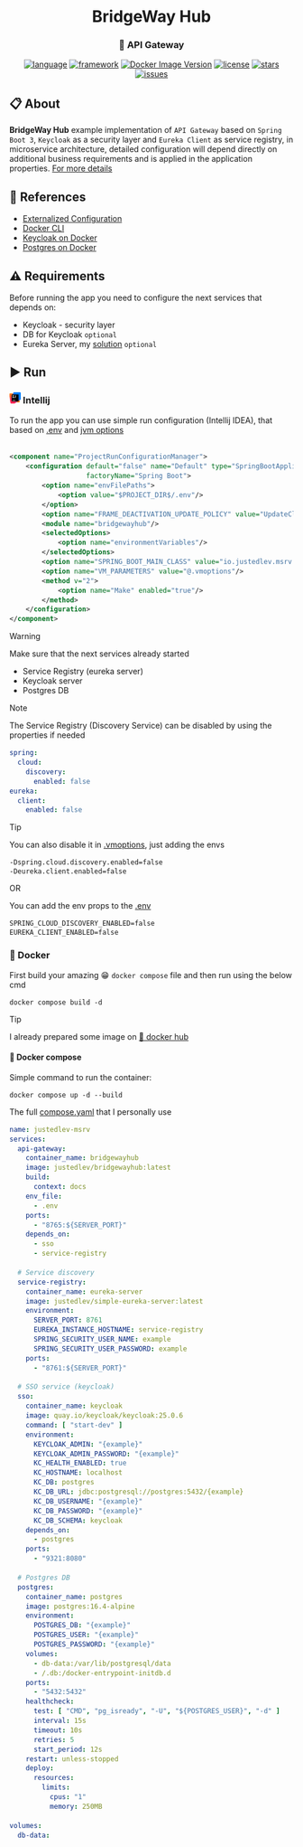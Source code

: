 <div id="header" align="center">
    <h1>BridgeWay Hub</h1>
    <h3>🧱 API Gateway</h3>
</div>

<div id="badges" align="center">

[![language](https://img.shields.io/badge/Java%2017-e6892e.svg?logo=openjdk&logoColor=white)](https://github.com/justedlev/bridgewayhub)
[![framework](https://img.shields.io/badge/Spring%20Boot%203-6DB33F.svg?logo=springboot&logoColor=white)](https://docs.spring.io/spring-boot/index.html)
[![Docker Image Version](https://img.shields.io/docker/v/justedlev/bridgewayhub?logo=docker&label=bridgewayhub)](https://hub.docker.com/repository/docker/justedlev/bridgewayhub)
[![license](https://img.shields.io/github/license/justedlev/bridgewayhub)](https://www.apache.org/licenses/LICENSE-2.0.txt)
[![stars](https://img.shields.io/github/stars/justedlev/bridgewayhub)](https://github.com/justedlev/bridgewayhub/star)
[![issues](https://img.shields.io/github/issues/justedlev/bridgewayhub)](https://github.com/justedlev/bridgewayhub/issues)

</div>

## 📋 About

__BridgeWay Hub__ example implementation of `API Gateway` based on `Spring Boot 3`, `Keycloak` as a security layer
and `Eureka Client` as service registry, in microservice architecture, detailed configuration will depend directly on
additional business requirements and is applied in the application
properties. [For more details](https://docs.spring.io/spring-cloud-gateway/docs/current/reference/html/)

## 🧾 References

- [Externalized Configuration](https://docs.spring.io/spring-boot/reference/features/external-config.html#features.external-config.typesafe-configuration-properties.relaxed-binding.environment-variables)
- [Docker CLI](https://docs.docker.com/reference/cli/docker/compose/)
- [Keycloak on Docker](https://www.keycloak.org/getting-started/getting-started-docker)
- [Postgres on Docker](https://hub.docker.com/_/postgres)

## ⚠️ Requirements

Before running the app you need to configure the next services that depends on:

- Keycloak - security layer
- DB for Keycloak `optional`
- Eureka Server, my [solution](https://github.com/Justedlev/simple-eureka-server) `optional`

## ▶️ Run

### <a href="#"><img src="https://github.com/JetBrains/logos/raw/refs/heads/master/web/intellij-idea/intellij-idea.svg" width="20"/></a> Intellij

To run the app you can use simple run configuration (Intellij IDEA), that based on [.env](.env)
and [jvm options](.vmoptions)

```xml

<component name="ProjectRunConfigurationManager">
    <configuration default="false" name="Default" type="SpringBootApplicationConfigurationType"
                   factoryName="Spring Boot">
        <option name="envFilePaths">
            <option value="$PROJECT_DIR$/.env"/>
        </option>
        <option name="FRAME_DEACTIVATION_UPDATE_POLICY" value="UpdateClassesAndResources"/>
        <module name="bridgewayhub"/>
        <selectedOptions>
            <option name="environmentVariables"/>
        </selectedOptions>
        <option name="SPRING_BOOT_MAIN_CLASS" value="io.justedlev.msrv.bridgeway.BridgeWayHubApplication"/>
        <option name="VM_PARAMETERS" value="@.vmoptions"/>
        <method v="2">
            <option name="Make" enabled="true"/>
        </method>
    </configuration>
</component>
```

> [!WARNING]
>
> Make sure that the next services already started
> 
> - Service Registry (eureka server)
> - Keycloak server
> - Postgres DB

> [!NOTE]
>
> The Service Registry (Discovery Service) can be disabled by using the properties if needed
> 
> ```yml 
> spring:
>   cloud:
>     discovery:
>       enabled: false
> eureka:
>   client:
>     enabled: false
> ```

> [!TIP]
>
> You can also disable it in [.vmoptions](.vmoptions), just adding the envs
> 
> ```
> -Dspring.cloud.discovery.enabled=false
> -Deureka.client.enabled=false
> ```
> 
> OR
>
> You can add the env props to the [.env](.env)
> 
> ```
> SPRING_CLOUD_DISCOVERY_ENABLED=false
> EUREKA_CLIENT_ENABLED=false
> ```

### 🐳 Docker

First build your amazing 😁 `docker compose` file and then run using the below cmd

```shell
docker compose build -d
```

> [!TIP]
> 
> I already prepared some image on [🐳 docker hub](https://hub.docker.com/repository/docker/justedlev/bridgewayhub)

#### 📝 Docker compose

Simple command to run the container:

```shell
docker compose up -d --build
```

The full [compose.yaml](compose.yaml) that I personally use

```yml
name: justedlev-msrv
services:
  api-gateway:
    container_name: bridgewayhub
    image: justedlev/bridgewayhub:latest
    build:
      context: docs
    env_file:
      - .env
    ports:
      - "8765:${SERVER_PORT}"
    depends_on:
      - sso
      - service-registry

  # Service discovery
  service-registry:
    container_name: eureka-server
    image: justedlev/simple-eureka-server:latest
    environment:
      SERVER_PORT: 8761
      EUREKA_INSTANCE_HOSTNAME: service-registry
      SPRING_SECURITY_USER_NAME: example
      SPRING_SECURITY_USER_PASSWORD: example
    ports:
      - "8761:${SERVER_PORT}"

  # SSO service (keycloak)
  sso:
    container_name: keycloak
    image: quay.io/keycloak/keycloak:25.0.6
    command: [ "start-dev" ]
    environment:
      KEYCLOAK_ADMIN: "{example}"
      KEYCLOAK_ADMIN_PASSWORD: "{example}"
      KC_HEALTH_ENABLED: true
      KC_HOSTNAME: localhost
      KC_DB: postgres
      KC_DB_URL: jdbc:postgresql://postgres:5432/{example}
      KC_DB_USERNAME: "{example}"
      KC_DB_PASSWORD: "{example}"
      KC_DB_SCHEMA: keycloak
    depends_on:
      - postgres
    ports:
      - "9321:8080"

  # Postgres DB
  postgres:
    container_name: postgres
    image: postgres:16.4-alpine
    environment:
      POSTGRES_DB: "{example}"
      POSTGRES_USER: "{example}"
      POSTGRES_PASSWORD: "{example}"
    volumes:
      - db-data:/var/lib/postgresql/data
      - /.db:/docker-entrypoint-initdb.d
    ports:
      - "5432:5432"
    healthcheck:
      test: [ "CMD", "pg_isready", "-U", "${POSTGRES_USER}", "-d" ]
      interval: 15s
      timeout: 10s
      retries: 5
      start_period: 12s
    restart: unless-stopped
    deploy:
      resources:
        limits:
          cpus: "1"
          memory: 250MB

volumes:
  db-data:
```
